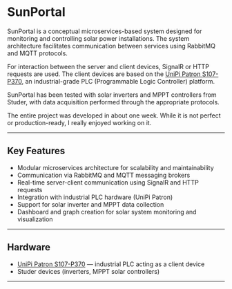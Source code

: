 # SunPortal

SunPortal is a conceptual microservices-based system designed for monitoring and controlling solar power installations. The system architecture facilitates communication between services using RabbitMQ and MQTT protocols.

For interaction between the server and client devices, SignalR or HTTP requests are used. The client devices are based on the [UniPi Patron S107-P370](https://www.unipi.technology/cs/unipi-patron-s107-p370), an industrial-grade PLC (Programmable Logic Controller) platform.

SunPortal has been tested with solar inverters and MPPT controllers from Studer, with data acquisition performed through the appropriate protocols.

The entire project was developed in about one week. While it is not perfect or production-ready, I really enjoyed working on it.

---

## Key Features

- Modular microservices architecture for scalability and maintainability  
- Communication via RabbitMQ and MQTT messaging brokers  
- Real-time server-client communication using SignalR and HTTP requests  
- Integration with industrial PLC hardware (UniPi Patron)  
- Support for solar inverter and MPPT data collection  
- Dashboard and graph creation for solar system monitoring and visualization

---

## Hardware

- [UniPi Patron S107-P370](https://www.unipi.technology/cs/unipi-patron-s107-p370) — industrial PLC acting as a client device  
- Studer devices (inverters, MPPT solar controllers)

---

